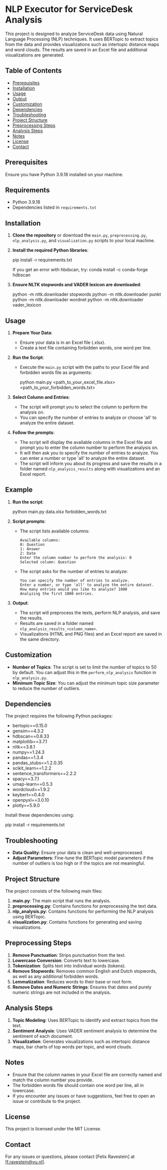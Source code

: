 # NLP Executor for ServiceDesk Analysis

This project is designed to analyze ServiceDesk data using Natural Language Processing (NLP) techniques. It uses BERTopic to extract topics from the data and provides visualizations such as intertopic distance maps and word clouds. The results are saved in an Excel file and additional visualizations are generated.

## Table of Contents

- [Prerequisites](#prerequisites)
- [Installation](#installation)
- [Usage](#usage)
- [Output](#output)
- [Customization](#customization)
- [Dependencies](#dependencies)
- [Troubleshooting](#troubleshooting)
- [Project Structure](#project-structure)
- [Preprocessing Steps](#preprocessing-steps)
- [Analysis Steps](#analysis-steps)
- [Notes](#notes)
- [License](#license)
- [Contact](#contact)

## Prerequisites

Ensure you have Python 3.9.18 installed on your machine.

## Requirements

- Python 3.9.18
- Dependencies listed in `requirements.txt`

## Installation

1. **Clone the repository** or download the `main.py`, `preprocessing.py`, `nlp_analysis.py`, and `visualization.py` scripts to your local machine.

2. **Install the required Python libraries**:

   pip install -r requirements.txt

   If you get an error with hbdscan, try: conda install -c conda-forge hdbscan

4. **Ensure NLTK stopwords and VADER lexicon are downloaded**:

   python -m nltk.downloader stopwords
   python -m nltk.downloader punkt
   python -m nltk.downloader wordnet
   python -m nltk.downloader vader_lexicon

## Usage

1. **Prepare Your Data**:
    - Ensure your data is in an Excel file (.xlsx).
    - Create a text file containing forbidden words, one word per line.

2. **Run the Script**:
    - Execute the `main.py` script with the paths to your Excel file and forbidden words file as arguments:

      python main.py <path_to_your_excel_file.xlsx> <path_to_your_forbidden_words.txt>

3. **Select Column and Entries**:
    - The script will prompt you to select the column to perform the analysis on.
    - You can specify the number of entries to analyze or choose 'all' to analyze the entire dataset.

4. **Follow the prompts**:
    - The script will display the available columns in the Excel file and prompt you to enter the column number to perform the analysis on.
    - It will then ask you to specify the number of entries to analyze. You can enter a number or type 'all' to analyze the entire dataset.
    - The script will inform you about its progress and save the results in a folder named `nlp_analysis_results` along with visualizations and an Excel report.

## Example

1. **Run the script**:

   python main.py data.xlsx forbidden_words.txt

2. **Script prompts**:
    - The script lists available columns:
      ```
      Available columns:
      0: Question
      1: Answer
      2: Date
      Enter the column number to perform the analysis: 0
      Selected column: Question
      ```

    - The script asks for the number of entries to analyze:
      ```
      You can specify the number of entries to analyze.
      Enter a number, or type 'all' to analyze the entire dataset.
      How many entries would you like to analyze? 1000
      Analyzing the first 1000 entries.
      ```

3. **Output**:
    - The script will preprocess the texts, perform NLP analysis, and save the results.
    - Results are saved in a folder named `nlp_analysis_results_<column_name>`.
    - Visualizations (HTML and PNG files) and an Excel report are saved in the same directory.

## Customization

- **Number of Topics**: The script is set to limit the number of topics to 50 by default. You can adjust this in the `perform_nlp_analysis` function in `nlp_analysis.py`.
- **Minimum Topic Size**: You can adjust the minimum topic size parameter to reduce the number of outliers.

## Dependencies

The project requires the following Python packages:

- bertopic==0.15.0
- gensim==4.3.2
- hdbscan==0.8.33
- matplotlib==3.7.1
- nltk==3.8.1
- numpy==1.24.3
- pandas==1.3.4
- pandas_stubs==1.2.0.35
- scikit_learn==1.2.2
- sentence_transformers==2.2.2
- spacy==3.7.1
- umap-learn==0.5.3
- wordcloud==1.9.2
- keybert==0.4.0
- openpyxl==3.0.10
- plotly==5.9.0

Install these dependencies using:

   pip install -r requirements.txt

## Troubleshooting

- **Data Quality**: Ensure your data is clean and well-preprocessed.
- **Adjust Parameters**: Fine-tune the BERTopic model parameters if the number of outliers is too high or if the topics are not meaningful.

## Project Structure

The project consists of the following main files:

1. **main.py**: The main script that runs the analysis.
2. **preprocessing.py**: Contains functions for preprocessing the text data.
3. **nlp_analysis.py**: Contains functions for performing the NLP analysis using BERTopic.
4. **visualization.py**: Contains functions for generating and saving visualizations.

## Preprocessing Steps

1. **Remove Punctuation**: Strips punctuation from the text.
2. **Lowercase Conversion**: Converts text to lowercase.
3. **Tokenization**: Splits text into individual words (tokens).
4. **Remove Stopwords**: Removes common English and Dutch stopwords, as well as any additional forbidden words.
5. **Lemmatization**: Reduces words to their base or root form.
6. **Remove Dates and Numeric Strings**: Ensures that dates and purely numeric strings are not included in the analysis.

## Analysis Steps

1. **Topic Modeling**: Uses BERTopic to identify and extract topics from the text.
2. **Sentiment Analysis**: Uses VADER sentiment analysis to determine the sentiment of each document.
3. **Visualization**: Generates visualizations such as intertopic distance maps, bar charts of top words per topic, and word clouds.

## Notes

- Ensure that the column names in your Excel file are correctly named and match the column number you provide.
- The forbidden words file should contain one word per line, all in lowercase.
- If you encounter any issues or have suggestions, feel free to open an issue or contribute to the project.

## License

This project is licensed under the MIT License.

## Contact

For any issues or questions, please contact [Felix Ravestein] at [f.ravestein@vu.nl].
